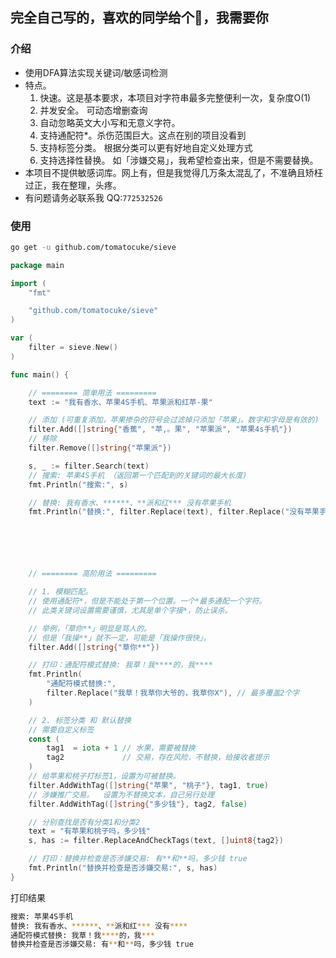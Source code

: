 ## 完全自己写的，喜欢的同学给个🌟，我需要你

### 介绍
- 使用DFA算法实现关键词/敏感词检测
- 特点。
	1. 快速。这是基本要求，本项目对字符串最多完整便利一次，复杂度O(1)
	2. 并发安全。 可动态增删查询
	3. 自动忽略英文大小写和无意义字符。
	4. 支持通配符*。杀伤范围巨大。这点在别的项目没看到
	5. 支持标签分类。 根据分类可以更有好地自定义处理方式
	6. 支持选择性替换。 如「涉嫌交易」，我希望检查出来，但是不需要替换。
- 本项目不提供敏感词库。网上有，但是我觉得几万条太混乱了，不准确且矫枉过正，我在整理，头疼。
- 有问题请务必联系我 QQ:`772532526`

### 使用

```sh
go get -u github.com/tomatocuke/sieve
```

```go
package main

import (
	"fmt"

	"github.com/tomatocuke/sieve"
)

var (
	filter = sieve.New()
)

func main() {

	// ======== 简单用法 =========
	text := "我有香水、苹果4S手机、苹果派和红苹-果"

	// 添加 (可重复添加，苹果掺杂的符号会过滤掉只添加「苹果」。数字和字母是有效的)
	filter.Add([]string{"香蕉", "苹,。果", "苹果派", "苹果4s手机"})
	// 移除
	filter.Remove([]string{"苹果派"})

	s, _ := filter.Search(text)
	// 搜索: 苹果4S手机 （返回第一个匹配到的关键词的最大长度)
	fmt.Println("搜索:", s)

	// 替换: 我有香水、******、**派和红*** 没有苹果手机
	fmt.Println("替换:", filter.Replace(text), filter.Replace("没有苹果手机"))






	// ======== 高阶用法 =========

	// 1. 模糊匹配。
	// 使用通配符*，但是不能处于第一个位置。一个*最多通配一个字符。
	// 此类关键词设置需要谨慎，尤其是单个字接*，防止误杀。

	// 举例，「草你**」明显是骂人的。
	// 但是「我操**」就不一定，可能是「我操作很快」。
	filter.Add([]string{"草你**"})

	// 打印：通配符模式替换: 我草！我****的，我****
	fmt.Println(
		"通配符模式替换:",
		filter.Replace("我草！我草你大爷的，我草你X"), // 最多覆盖2个字
	)

	// 2. 标签分类 和 默认替换
	// 需要自定义标签
	const (
		tag1  = iota + 1 // 水果，需要被替换
		tag2             // 交易，存在风险，不替换，给接收者提示
	)
	// 给苹果和桃子打标签1，设置为可被替换。
	filter.AddWithTag([]string{"苹果", "桃子"}, tag1, true)
	// 涉嫌推广交易。  设置为不替换文本，自己另行处理
	filter.AddWithTag([]string{"多少钱"}, tag2, false)

	// 分别查找是否有分类1和分类2
	text = "有苹果和桃子吗，多少钱"
	s, has := filter.ReplaceAndCheckTags(text, []uint8{tag2})

	// 打印：替换并检查是否涉嫌交易: 有**和**吗，多少钱 true
	fmt.Println("替换并检查是否涉嫌交易:", s, has)
}

```
打印结果
```sh
搜索: 苹果4S手机
替换: 我有香水、******、**派和红*** 没有****
通配符模式替换: 我草！我****的，我***
替换并检查是否涉嫌交易: 有**和**吗，多少钱 true
```
